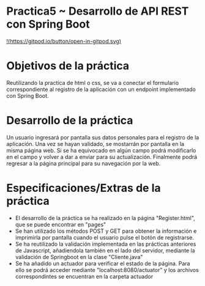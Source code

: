 # Practica5 ~ Desarrollo de API REST con Spring Boot

[!(https://gitpod.io/button/open-in-gitpod.svg)](https://gitpod.io/#https://github.com/BlancadePedro/Practica5)

# Objetivos de la práctica

Reutilizando la practica de html o css, se va a conectar el formulario correspondiente al registro de la aplicación con un endpoint implementado con Spring Boot.

# Desarrollo de la práctica

Un usuario ingresará por pantalla sus datos personales para el registro de la aplicación. Una vez se hayan validado, se mostarrán por pantalla en la misma página web. Si se ha equivocado en algún campo podrá modificarlo en el campo y volver a dar a enviar para su actualización. Finalmente podrá regresar a la página principal para su navegación por la web.

# Especificaciones/Extras de la práctica

- El desarrollo de la práctica se ha realizado en la página "Register.html", que se puede encontrar en "pages"
- Se han utilizado los métodos POST y GET para obtener la información e imprimirla por pantalla cuando el usuario pulse el botón de registrarse. 
- Se ha reutilizado la validación implementada en las prácticas anteriores de Javascript, añadiendola también en el lado del servidor, mediante la validación de Springboot en la clase "Cliente.java"
- Se ha añadido un actuador para verificar el estado de la página. Para ello se podrá acceder mediante "localhost:8080/actuator" y los archivos correspondintes se encuentran en la carpeta actuador
